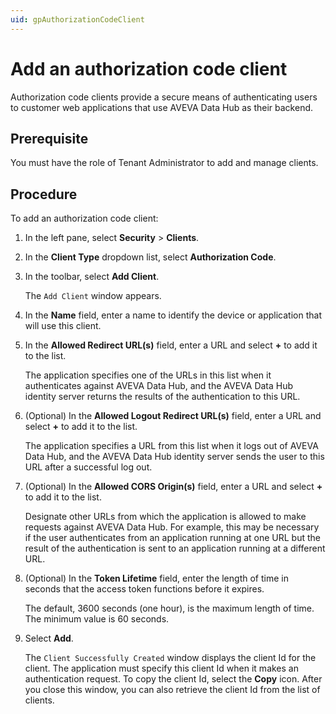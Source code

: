 ```yaml
---
uid: gpAuthorizationCodeClient
---
```


# Add an authorization code client

Authorization code clients provide a secure means of authenticating users to customer web applications that use AVEVA Data Hub as their backend.

## Prerequisite

You must have the role of Tenant Administrator to add and manage clients.

## Procedure

To add an authorization code client:

1. In the left pane, select **Security** > **Clients**.

1. In the **Client Type** dropdown list, select **Authorization Code**.

1. In the toolbar, select **Add Client**.

   The `Add Client` window appears.

1. In the **Name** field, enter a name to identify the device or application that will use this client.

1. In the **Allowed Redirect URL(s)** field, enter a URL and select **+** to add it to the list.

   The application specifies one of the URLs in this list when it authenticates against AVEVA Data Hub, and the AVEVA Data Hub identity server returns the results of the authentication to this URL.

1. (Optional) In the **Allowed Logout Redirect URL(s)** field, enter a URL and select **+** to add it to the list.

   The application specifies a URL from this list when it logs out of AVEVA Data Hub, and the AVEVA Data Hub identity server sends the user to this URL after a successful log out.

1. (Optional) In the **Allowed CORS Origin(s)** field, enter a URL and select **+** to add it to the list.  

   Designate other URLs from which the application is allowed to make requests against AVEVA Data Hub. For example, this may be necessary if the user authenticates from an application running at one URL but the result of the authentication is sent to an application running at a different URL.

1. (Optional) In the **Token Lifetime** field, enter the length of time in seconds that the access token functions before it expires.  

   The default, 3600 seconds (one hour), is the maximum length of time. The minimum value is 60 seconds.

1. Select **Add**.  

   The `Client Successfully Created` window displays the client Id for the client. The application must specify this client Id when it makes an authentication request. To copy the client Id, select the **Copy** icon. After you close this window, you can also retrieve the client Id from the list of clients.


